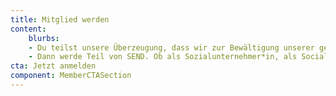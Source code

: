 ```yaml
---
title: Mitglied werden
content: 
    blurbs:
    - Du teilst unsere Überzeugung, dass wir zur Bewältigung unserer gesellschaftlichen Herausfor-derungen zeitgemäße Lösungen brauchen? Setzt Dich für einen positiven gesellschaftlichen Wandel ein? Möchtest, dass soziale Innovationen mit dem gleichen Nachdruck wie technologische Innovationen gefördert werden? 
    - Dann werde Teil von SEND. Ob als Sozialunternehmer*in, als Social Startup oder als Fördermitglied als Mitglied hast Du direkten Einfluss auf die Arbeit von SEND, wirst Teil eines weitreichenden Netzwerks und erhältst Zugang zu verschiedenen Bildungs- und Austauschmöglichkeiten. Lass uns gemeinsam. wirken.
cta: Jetzt anmelden
component: MemberCTASection
---
```


